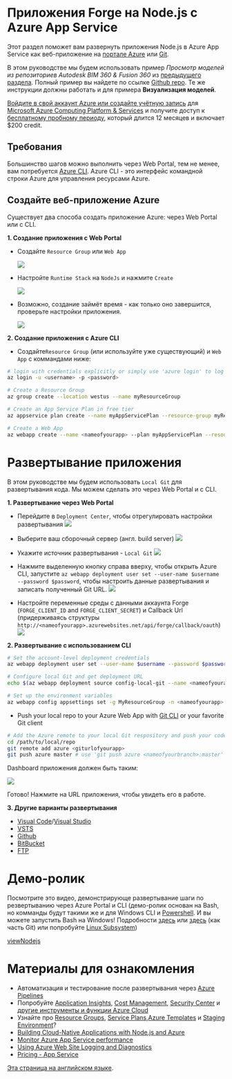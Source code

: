 # Приложения Forge на Node.js с Azure App Service

Этот раздел поможет вам развернуть приложения Node.js в Azure App Service как веб-приложение на [портале Azure](https://azure.microsoft.com/en-us/features/azure-portal/) или [Git](https://git-scm.com/). 

В этом руководстве мы будем использовать пример *Просмотр моделей из репозиториев Autodesk BIM 360 & Fusion 360* из [предыдущего раздела](tutorials/viewhubmodels). Полный пример вы найдете по ссылке [Github repo](https://github.com/Autodesk-Forge/learn.forge.viewhubmodels/tree/nodejs). Те же инструкции должны работать и для примера **Визуализация моделей**.

[Войдите в свой аккаунт Azure или создайте учётную запись](https://signup.azure.com/) для [Microsoft Azure Computing Platform & Services](https://azure.microsoft.com/) и получите доступ к [бесплатному пробному периоду](https://azure.microsoft.com/en-us/free/?cdn=disable), который длится 12 месяцев и включает $200 credit.

## Требования

Большинство шагов можно выполнить через Web Portal, тем не менее, вам потребуется [Azure CLI](https://docs.microsoft.com/en-us/cli/azure/install-azure-cli?view=azure-cli-latest). Azure CLI - это интерфейс командной строки Azure для управления ресурсами Azure. 

## Создайте веб-приложение Azure

Существует два способа создать приложение Azure: через Web Portal или с CLI.

**1. Создание приложения с Web Portal**

- Создайте ```Resource Group``` или ```Web App```

  ![](_media/deployment/azure/create_web_app_1.png)
- Настройте ```Runtime Stack``` на ```NodeJs``` и нажмите ```Create```

  ![](_media/deployment/azure/create_web_app_node.png)
- Возможно, создание займёт время - как только оно завершится, проверьте настройки приложения. 

  ![](_media/deployment/azure/app_dashboard.png)

**2. Создание приложения с Azure CLI**

- Создайте```Resource Group``` (или используйте уже существующий) и ```Web App``` с коммандами ниже:

```bash
# login with credentials explicitly or simply use 'azure login' to log in with a browser session or authorisation code
az login -u <username> -p <password>

# Create a Resource Group
az group create --location westus --name myResourceGroup

# Create an App Service Plan in free tier
az appservice plan create --name myAppServicePlan --resource-group myResourceGroup --sku FREE

# Create a Web App
az webapp create --name <nameofyourapp> --plan myAppServicePlan --resource-group myResourceGroup
```

# Развертывание приложения

В этом руководстве мы будем использовать ```Local Git``` для развертывания кода. Мы можем сделать это через Web Portal и с CLI. 

**1. Развертывание через Web Portal**

- Перейдите в ```Deployment Center```, чтобы отрегулировать настройки развертывания
![](_media/deployment/azure/deployment_settings_1.png)

- Выберите ваш сборочный сервер (англ. build server)
![](_media/deployment/azure/deployment_settings_kudu.png)

- Укажите источник развертывания - ```Local Git```
![](_media/deployment/azure/deployment_settings_localgit_1.png)

- Нажмите выделенную кнопку справа вверху, чтобы открыть Azure CLI, запустите ```az webapp deployment user set --user-name $username --password $password```, чтобы настроить данные развертывания и записать полученный Git URL.
![](_media/deployment/azure/deployment_settings_azure.png)

- Настройте переменные среды с данными аккаунта Forge (```FORGE_CLIENT_ID``` and ```FORGE_CLIENT_SECRET```) и Callback Url (придерживаясь структуры ```http://<nameofyourapp>.azurewebsites.net/api/forge/callback/oauth```)
![](_media/deployment/azure/portalAppSettings.png)

**2. Развертывание с использованием CLI**

``` bash
# Set the account-level deployment credentials
az webapp deployment user set --user-name $username --password $password

# Configure local Git and get deployment URL
echo $(az webapp deployment source config-local-git --name <nameofyourapp> --resource-group <nameofyourresourcegroup> --query url --output tsv)

# Set up the environment variables
az webapp config appsettings set -g MyResourceGroup -n <nameofyourapp> --settings FORGE_CLIENT_ID=<yourForgeAppClientID> FORGE_CLIENT_SECRET=<yourForgeAppSecret> FORGE_CLIENT_SECRET=<yourForgeAppSecret> FORGE_CALLBACK_URL=<yourCallbackURL>
```

- Push your local repo to your Azure Web App with [Git CLI](https://git-scm.com/book/en/v2/Getting-Started-The-Command-Line) or your favorite Git client

```bash
# Add the Azure remote to your local Git respository and push your code
cd /path/to/local/repo
git remote add azure <giturlofyourapp>
git push azure master # use 'git push azure <nameofyourbranch>:master' if you would like to push other local branches than master
```

Dashboard приложения должен быть таким:

![](_media/deployment/azure/app_dashboard.png)

Готово! Нажмите на URL приложения, чтобы увидеть его в работе.

**3. Другие варианты развертывания**
- [Visual Code](https://azure.microsoft.com/en-us/blog/visual-studio-code-and-azure-app-service-a-perfect-fit/)/[Visual Studio](../node)
- [VSTS](https://docs.microsoft.com/en-us/labs/devops/deployazurefunctionswithvsts/)
- [Github](https://blogs.msdn.microsoft.com/benjaminperkins/2017/05/10/deploy-github-source-code-repositories-to-an-azure-app-service/)
- [BitBucket](https://confluence.atlassian.com/bitbucket/deploy-to-microsoft-azure-900820699.html)
- [FTP](https://docs.microsoft.com/en-us/azure/app-service/deploy-ftp)

# Демо-ролик

Посмотрите это видео, демонстрирующе развертывание шаги по резвертыванию через Azure Portal и CLI (демо-ролик основан на Bash, но комманды будут такими же и для Windows CLI и [Powershell](https://docs.microsoft.com/en-us/powershell/scripting/getting-started/getting-started-with-windows-powershell). И вы можете запустить Bash на Windows! Подробности [здесь](http://mingw.org/wiki/msys) или [здесь](https://gitforwindows.org/) (как часть Git) или попробуйте [Linux Subsystem](https://docs.microsoft.com/en-us/windows/wsl/install-win10))

[viewNodejs](https://www.youtube.com/embed/h_b_te0Iza0 ':include :type=iframe width=100% height=400px')

# Материалы для ознакомления
- Автоматизация и тестирование после развертывания через [Azure Pipelines](https://docs.microsoft.com/en-us/azure/devops/pipelines/languages/javascript?view=vsts)
- Попробуйте [Application Insights](https://azure.microsoft.com/en-us/services/monitor/), [Cost Management](https://portal.azure.com/#blade/Microsoft_Azure_Billing/ModernBillingMenuBlade/Overview), [Security Center](https://portal.azure.com/#blade/Microsoft_Azure_Security/SecurityMenuBlade/18) и [другие инструменты и функции Azure Cloud](https://azure.microsoft.com/en-us/services/)
- Узнайте про [Resource Groups](https://docs.microsoft.com/en-us/azure/azure-resource-manager/resource-group-overview), [Service Plans](https://azure.microsoft.com/en-us/pricing/details/app-service/plans/),[Azure Templates](https://azure.microsoft.com/en-us/resources/templates/) и [Staging Environment](https://docs.microsoft.com/en-us/azure/app-service/deploy-staging-slots)?
- [Building Cloud-Native Applications with Node.js and Azure](https://azure.microsoft.com/en-us/resources/building-cloud-native-applications-with-node-js-and-azure/en-us/)
- [Monitor Azure App Service performance](https://docs.microsoft.com/en-us/azure/application-insights/app-insights-azure-web-apps)
- [Using Azure Web Site Logging and Diagnostics](https://azure.microsoft.com/en-us/resources/videos/azure-web-site-logging-and-diagnostics/)
- [Pricing - App Service](https://azure.microsoft.com/en-us/pricing/details/app-service/windows/)

[Эта страница на английском языке](https://learnforge.autodesk.io/#/deployment/azure/node).
